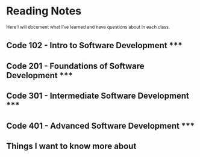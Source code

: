# Reading Notes
<sub> Here I will document what I've learned and have questions about in each class. </sub>
## Code 102 - Intro to Software Development ***
## Code 201 - Foundations of Software Development ***
## Code 301 - Intermediate Software Development ***
## Code 401 - Advanced Software Development ***
## Things I want to know more about
